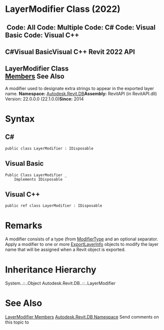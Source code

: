 # LayerModifier Class (2022)

﻿
 Code: All Code: Multiple Code: C# Code: Visual Basic Code: Visual C++   
---  
C#Visual BasicVisual C++
Revit 2022 API  
---  
LayerModifier Class  
[Members](a3924ff0-4269-3521-0e17-1bdf2516a8ef.md "LayerModifier Members") See Also  
---  
A modifier used to designate extra strings to appear in the exported layer name. 
**Namespace:** [Autodesk.Revit.DB](87546ba7-461b-c646-cbb1-2cb8f5bff8b2.md "Autodesk.Revit.DB Namespace")**Assembly:** RevitAPI (in RevitAPI.dll) Version: 22.0.0.0 (22.1.0.0)**Since:** 2014 
# Syntax
C#  
---  
```text
public class LayerModifier : IDisposable
```
  
Visual Basic  
---  
```text
Public Class LayerModifier _
	Implements IDisposable
```
  
Visual C++  
---  
```text
public ref class LayerModifier : IDisposable
```
  
# Remarks
A modifier consists of a type (from [ModifierType](14da29ca-e466-9c3f-7a5b-5988a0e0ef6b.md "ModifierType Enumeration") and an optional separator. Apply a modifier to one or more [ExportLayerInfo](88a99694-968a-99f7-870a-f46737bd5927.md "ExportLayerInfo Class") objects to modify the layer name that will be assigned when a Revit object is exported. 
# Inheritance Hierarchy
System..::..Object Autodesk.Revit.DB..::..LayerModifier
# See Also
[LayerModifier Members](a3924ff0-4269-3521-0e17-1bdf2516a8ef.md "LayerModifier Members")
[Autodesk.Revit.DB Namespace](87546ba7-461b-c646-cbb1-2cb8f5bff8b2.md "Autodesk.Revit.DB Namespace")
Send comments on this topic to 